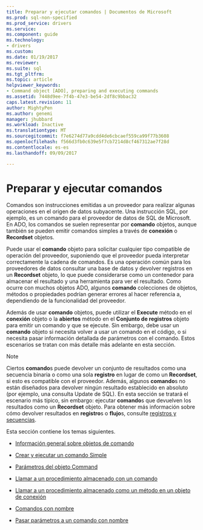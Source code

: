```yaml
---
title: Preparar y ejecutar comandos | Documentos de Microsoft
ms.prod: sql-non-specified
ms.prod_service: drivers
ms.service: 
ms.component: guide
ms.technology:
- drivers
ms.custom: 
ms.date: 01/19/2017
ms.reviewer: 
ms.suite: sql
ms.tgt_pltfrm: 
ms.topic: article
helpviewer_keywords:
- Command object [ADO], preparing and executing commands
ms.assetid: 7448d9ee-7f4b-47e3-be54-2df8c9bbac32
caps.latest.revision: 11
author: MightyPen
ms.author: genemi
manager: jhubbard
ms.workload: Inactive
ms.translationtype: MT
ms.sourcegitcommit: f7e6274d77a9cdd4de6cbcaef559ca99f77b3608
ms.openlocfilehash: f566d3fb0c639e5f7cb7214d8cf467312ae7f28d
ms.contentlocale: es-es
ms.lasthandoff: 09/09/2017

---
```

# <a name="preparing-and-executing-commands"></a>Preparar y ejecutar comandos
Comandos son instrucciones emitidas a un proveedor para realizar algunas operaciones en el origen de datos subyacente. Una instrucción SQL, por ejemplo, es un comando para el proveedor de datos de SQL de Microsoft. En ADO, los comandos se suelen representar por **comando** objetos, aunque también se pueden emitir comandos simples a través de **conexión** o **Recordset** objetos.  
  
 Puede usar el **comando** objeto para solicitar cualquier tipo compatible de operación del proveedor, suponiendo que el proveedor pueda interpretar correctamente la cadena de comandos. Es una operación común para los proveedores de datos consultar una base de datos y devolver registros en un **Recordset** objeto, lo que puede considerarse como un contenedor para almacenar el resultado y una herramienta para ver el resultado. Como ocurre con muchos objetos ADO, algunos **comando** colecciones de objetos, métodos o propiedades podrían generar errores al hacer referencia a, dependiendo de la funcionalidad del proveedor.  
  
 Además de usar **comando** objetos, puede utilizar el **Execute** método en el **conexión** objeto o la **abiertos** método en el  **Conjunto de registros** objeto para emitir un comando y que se ejecute. Sin embargo, debe usar un **comando** objeto si necesita volver a usar un comando en el código, o si necesita pasar información detallada de parámetros con el comando. Estos escenarios se tratan con más detalle más adelante en esta sección.  
  
> [!NOTE]
>  Ciertos **comando**s puede devolver un conjunto de resultados como una secuencia binaria o como una sola **registro** en lugar de como un **Recordset**, si esto es compatible con el proveedor. Además, algunos **comando**s no están diseñados para devolver ningún resultado establecido en absoluto (por ejemplo, una consulta Update de SQL). En esta sección se tratará el escenario más típico, sin embargo: ejecutar **comando**s que devuelven los resultados como un **Recordset** objeto. Para obtener más información sobre cómo devolver resultados en **registro**s o **flujo**s, consulte [registros y secuencias](../../../ado/guide/data/records-and-streams.md).  
  
 Esta sección contiene los temas siguientes.  
  
-   [Información general sobre objetos de comando](../../../ado/guide/data/command-object-overview.md)  
  
-   [Crear y ejecutar un comando Simple](../../../ado/guide/data/creating-and-executing-a-simple-command.md)  
  
-   [Parámetros del objeto Command](../../../ado/guide/data/command-object-parameters.md)  
  
-   [Llamar a un procedimiento almacenado con un comando](../../../ado/guide/data/calling-a-stored-procedure-with-a-command.md)  
  
-   [Llamar a un procedimiento almacenado como un método en un objeto de conexión](../../../ado/guide/data/calling-a-stored-procedure-as-a-method-on-a-connection-object.md)  
  
-   [Comandos con nombre](../../../ado/guide/data/named-commands.md)  
  
-   [Pasar parámetros a un comando con nombre](../../../ado/guide/data/passing-parameters-to-a-named-command.md)


